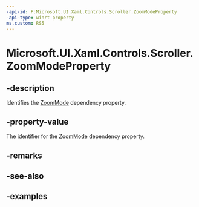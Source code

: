 ```yaml
---
-api-id: P:Microsoft.UI.Xaml.Controls.Scroller.ZoomModeProperty
-api-type: winrt property
ms.custom: RS5
---
```


<!-- Property syntax.
public DependencyProperty ZoomModeProperty { get; }
-->

# Microsoft.UI.Xaml.Controls.Scroller.ZoomModeProperty

## -description

Identifies the [ZoomMode](scroller_zoommode.md) dependency property.

## -property-value

The identifier for the [ZoomMode](scroller_zoommode.md) dependency property.

## -remarks

## -see-also

## -examples

